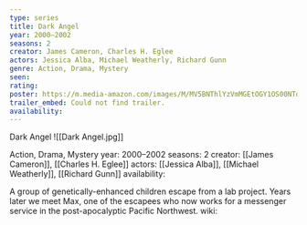 ```yaml
---
type: series
title: Dark Angel
year: 2000–2002
seasons: 2
creator: James Cameron, Charles H. Eglee
actors: Jessica Alba, Michael Weatherly, Richard Gunn
genre: Action, Drama, Mystery
seen:
rating: 
poster: https://m.media-amazon.com/images/M/MV5BNThlYzVmMGEtOGY1OS00NTdjLTkwYmItOWRiNTYwNDJiNGY3XkEyXkFqcGdeQXVyNTA4NzY1MzY@._V1_SX300.jpg
trailer_embed: Could not find trailer.
availability:
---
```

Dark Angel
![[Dark Angel.jpg]]

Action, Drama, Mystery
year: 2000–2002
seasons: 2
creator: [[James Cameron]], [[Charles H. Eglee]]
actors: [[Jessica Alba]], [[Michael Weatherly]], [[Richard Gunn]]
availability:

A group of genetically-enhanced children escape from a lab project. Years later we meet Max, one of the escapees who now works for a messenger service in the post-apocalyptic Pacific Northwest.
wiki: 


